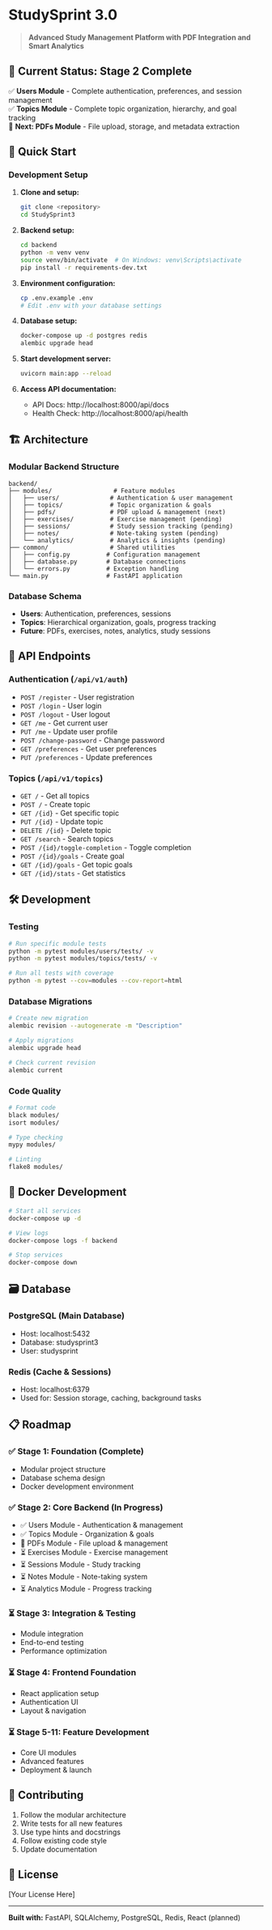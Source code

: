
# StudySprint 3.0

> **Advanced Study Management Platform with PDF Integration and Smart Analytics**

## 🎯 Current Status: Stage 2 Complete

✅ **Users Module** - Complete authentication, preferences, and session management  
✅ **Topics Module** - Complete topic organization, hierarchy, and goal tracking  
🎯 **Next: PDFs Module** - File upload, storage, and metadata extraction

## 🚀 Quick Start

### Development Setup

1. **Clone and setup:**
   ```bash
   git clone <repository>
   cd StudySprint3
   ```

2. **Backend setup:**
   ```bash
   cd backend
   python -m venv venv
   source venv/bin/activate  # On Windows: venv\Scripts\activate
   pip install -r requirements-dev.txt
   ```

3. **Environment configuration:**
   ```bash
   cp .env.example .env
   # Edit .env with your database settings
   ```

4. **Database setup:**
   ```bash
   docker-compose up -d postgres redis
   alembic upgrade head
   ```

5. **Start development server:**
   ```bash
   uvicorn main:app --reload
   ```

6. **Access API documentation:**
   - API Docs: http://localhost:8000/api/docs
   - Health Check: http://localhost:8000/api/health

## 🏗️ Architecture

### Modular Backend Structure
```
backend/
├── modules/                 # Feature modules
│   ├── users/              # Authentication & user management
│   ├── topics/             # Topic organization & goals  
│   ├── pdfs/               # PDF upload & management (next)
│   ├── exercises/          # Exercise management (pending)
│   ├── sessions/           # Study session tracking (pending)
│   ├── notes/              # Note-taking system (pending)
│   └── analytics/          # Analytics & insights (pending)
├── common/                 # Shared utilities
│   ├── config.py          # Configuration management
│   ├── database.py        # Database connections
│   └── errors.py          # Exception handling
└── main.py                # FastAPI application
```

### Database Schema
- **Users**: Authentication, preferences, sessions
- **Topics**: Hierarchical organization, goals, progress tracking
- **Future**: PDFs, exercises, notes, analytics, study sessions

## 📡 API Endpoints

### Authentication (`/api/v1/auth`)
- `POST /register` - User registration
- `POST /login` - User login  
- `POST /logout` - User logout
- `GET /me` - Get current user
- `PUT /me` - Update user profile
- `POST /change-password` - Change password
- `GET /preferences` - Get user preferences
- `PUT /preferences` - Update preferences

### Topics (`/api/v1/topics`)
- `GET /` - Get all topics
- `POST /` - Create topic
- `GET /{id}` - Get specific topic
- `PUT /{id}` - Update topic
- `DELETE /{id}` - Delete topic
- `GET /search` - Search topics
- `POST /{id}/toggle-completion` - Toggle completion
- `POST /{id}/goals` - Create goal
- `GET /{id}/goals` - Get topic goals
- `GET /{id}/stats` - Get statistics

## 🛠️ Development

### Testing
```bash
# Run specific module tests
python -m pytest modules/users/tests/ -v
python -m pytest modules/topics/tests/ -v

# Run all tests with coverage
python -m pytest --cov=modules --cov-report=html
```

### Database Migrations
```bash
# Create new migration
alembic revision --autogenerate -m "Description"

# Apply migrations
alembic upgrade head

# Check current revision
alembic current
```

### Code Quality
```bash
# Format code
black modules/
isort modules/

# Type checking
mypy modules/

# Linting
flake8 modules/
```

## 🐳 Docker Development

```bash
# Start all services
docker-compose up -d

# View logs
docker-compose logs -f backend

# Stop services
docker-compose down
```

## 🗃️ Database

### PostgreSQL (Main Database)
- Host: localhost:5432
- Database: studysprint3
- User: studysprint

### Redis (Cache & Sessions)
- Host: localhost:6379
- Used for: Session storage, caching, background tasks

## 📋 Roadmap

### ✅ Stage 1: Foundation (Complete)
- Modular project structure
- Database schema design
- Docker development environment

### ✅ Stage 2: Core Backend (In Progress)
- ✅ Users Module - Authentication & management
- ✅ Topics Module - Organization & goals
- 🎯 PDFs Module - File upload & management
- ⏳ Exercises Module - Exercise management
- ⏳ Sessions Module - Study tracking
- ⏳ Notes Module - Note-taking system
- ⏳ Analytics Module - Progress tracking

### ⏳ Stage 3: Integration & Testing
- Module integration
- End-to-end testing
- Performance optimization

### ⏳ Stage 4: Frontend Foundation
- React application setup
- Authentication UI
- Layout & navigation

### ⏳ Stage 5-11: Feature Development
- Core UI modules
- Advanced features
- Deployment & launch

## 🤝 Contributing

1. Follow the modular architecture
2. Write tests for all new features
3. Use type hints and docstrings
4. Follow existing code style
5. Update documentation

## 📄 License

[Your License Here]

---

**Built with:** FastAPI, SQLAlchemy, PostgreSQL, Redis, React (planned)